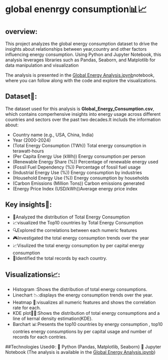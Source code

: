 # global enenrgy consumption📊📈

## overview:

This project analyzes the global energy consumption dataset to drive the insights about relationships between year,country and other factors influencing energy consumption. Using Python and Jupyter Notebook, this analysis leverages libraries such as Pandas, Seaborn, and Matplotlib for data manipulation and visualization

The analysis is presented in the  [Global Energy Analysis.ipynb](Global_Energy_Consumption.ipynb)notebook, where you can follow along with the code and explore the visualizations.

## Dataset📂:
The dataset used for this analysis is **Global_Energy_Consumption.csv**, which contains comperhensive insights into energy usage across different countries and sectors over the past two decades.It includs the information about:

* Country name (e.g., USA, China, India)
* Year (2000-2024)
* (Total Energy Consumption (TWh)) Total energy consumption in terawatt-hours
* (Per Capita Energy Use (kWh)) Energy consumption per person
* (Renewable Energy Share (%)) Percentage of renewable energy used
* (Fossil Fuel Dependency (%)) Percentage of fossil fuel usage
* (Industrial Energy Use (%)) Energy consumption by industries
* (Household Energy Use (%)) Energy consumption by households
* (Carbon Emissions (Million Tons)) Carbon emissions generated
* (Energy Price Index (USD/kWh))Average energy price index

## Key insights🔑:
* 🚀Analyzed the distribution of Total Energy Consumption
* 📈visualized the Top10 countries by Total Energy Consumption
* 🔍Explored the correlations between each numeric features
* 🎮Investigated the total energy consumption trends over the year
* 📈Visulized the total energy consumption by per capital energy consumption
* 🚀Identified the total records by each country.

## Visualizations📈:
* Histogram :Shows the distribution of total energy consumptions.
* Linechart 📉:displays the energy consumption trends over the year.
* Heatmap 🚀:visualizes all numeric features and shows the correlation rate for each.
* KDE plot🧑‍💻:Shows the distribution of total energy consumptions and a line of kernal density estimation(KDE).
* Barchart 📊:Presents the top10 countries by energy consumption , top10 contries energy consumptions by per capital usage and number of records for each contries.

##Technologies Used⚙️:
🐍 Python (Pandas, Matplotlib, Seaborn)
📓 Jupyter Notebook (The analysis is available in the [Global Energy Analysis.ipynb](Global_Energy_Consumption.ipynb))



